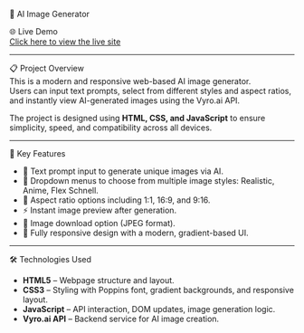 
 🎨 AI Image Generator 

🌐 Live Demo  
[Click here to view the live site](https://hayabr.github.io/AI-Image-Generator/)

---

📋 Project Overview  
This is a modern and responsive web-based AI image generator.  
Users can input text prompts, select from different styles and aspect ratios, and instantly view AI-generated images using the Vyro.ai API.

The project is designed using **HTML, CSS, and JavaScript** to ensure simplicity, speed, and compatibility across all devices.

---

🧩 Key Features

- 📝 Text prompt input to generate unique images via AI.
- 🎨 Dropdown menus to choose from multiple image styles: Realistic, Anime, Flex Schnell.
- 📐 Aspect ratio options including 1:1, 16:9, and 9:16.
- ⚡ Instant image preview after generation.
- 💾 Image download option (JPEG format).
- 📱 Fully responsive design with a modern, gradient-based UI.

---

🛠️ Technologies Used

- **HTML5** – Webpage structure and layout.
- **CSS3** – Styling with Poppins font, gradient backgrounds, and responsive layout.
- **JavaScript** – API interaction, DOM updates, image generation logic.
- **Vyro.ai API** – Backend service for AI image creation.



